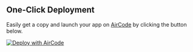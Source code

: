 ## One-Click Deployment

Easily get a copy and launch your app on [AirCode](https://aircode.io/) by clicking the button below.

[![Deploy with AirCode](https://aircode.io/aircode-deploy-button.svg)](https://aircode.io/dashboard?owner=dmalvia&repo=Node.js_Servless_Ecommerce_REST_API_PROJECT&branch=main&path=&appname=E-commerce%20Backend%20Project)